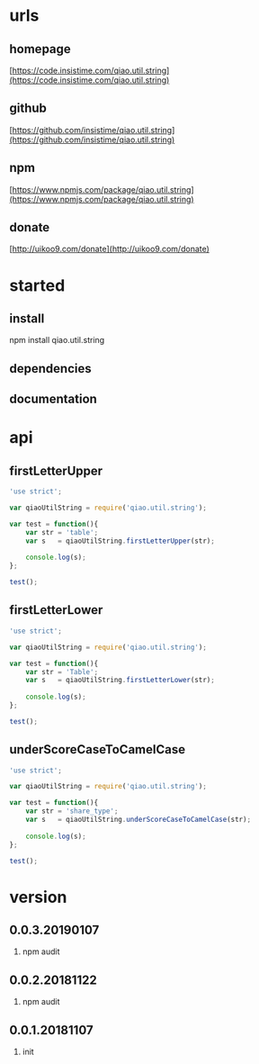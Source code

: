 # urls
## homepage
[https://code.insistime.com/qiao.util.string](https://code.insistime.com/qiao.util.string)

## github
[https://github.com/insistime/qiao.util.string](https://github.com/insistime/qiao.util.string)

## npm
[https://www.npmjs.com/package/qiao.util.string](https://www.npmjs.com/package/qiao.util.string)

## donate
[http://uikoo9.com/donate](http://uikoo9.com/donate)

# started
## install
npm install qiao.util.string

## dependencies

## documentation

# api
## firstLetterUpper
```javascript
'use strict';

var qiaoUtilString = require('qiao.util.string');

var test = function(){
	var str = 'table';
	var s	= qiaoUtilString.firstLetterUpper(str);
	
	console.log(s);
};

test();
```

## firstLetterLower
```javascript
'use strict';

var qiaoUtilString = require('qiao.util.string');

var test = function(){
	var str = 'Table';
	var s	= qiaoUtilString.firstLetterLower(str);
	
	console.log(s);
};

test();
```

## underScoreCaseToCamelCase
```javascript
'use strict';

var qiaoUtilString = require('qiao.util.string');

var test = function(){
	var str = 'share_type';
	var s	= qiaoUtilString.underScoreCaseToCamelCase(str);
	
	console.log(s);
};

test();
```

# version
## 0.0.3.20190107
1. npm audit

## 0.0.2.20181122
1. npm audit

## 0.0.1.20181107
1. init

